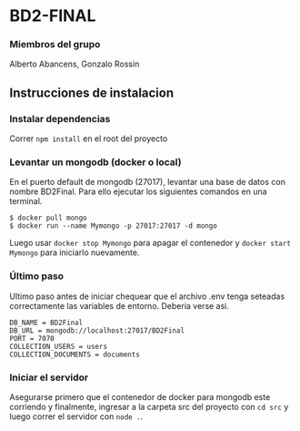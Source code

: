 # BD2-FINAL

### Miembros del grupo
Alberto Abancens,
Gonzalo Rossin

## Instrucciones de instalacion

### Instalar dependencias
Correr `npm install` en el root del proyecto

### Levantar un mongodb (docker o local)

En el puerto default de mongodb (27017), levantar una base de datos con nombre BD2Final. Para ello ejecutar los siguientes comandos en una terminal.

```
$ docker pull mongo
$ docker run --name Mymongo -p 27017:27017 -d mongo
```
Luego usar `docker stop Mymongo` para apagar el contenedor y `docker start Mymongo` para iniciarlo nuevamente.

### Último paso
Ultimo paso antes de iniciar chequear que el archivo .env tenga seteadas correctamente las variables de entorno. Deberia verse asi.

```
DB_NAME = BD2Final
DB_URL = mongodb://localhost:27017/BD2Final
PORT = 7070
COLLECTION_USERS = users
COLLECTION_DOCUMENTS = documents
```

### Iniciar el servidor
Asegurarse primero que el contenedor de docker para mongodb este corriendo y finalmente, ingresar a la carpeta src del proyecto con `cd src` y luego correr el servidor con `node .`.
